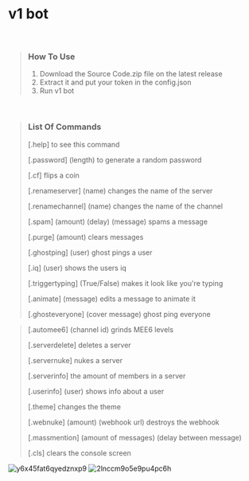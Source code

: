 # v1 bot
   
<br />
  
> ### How To Use
> 1. Download the Source Code.zip file on the latest release
> 2. Extract it and put your token in the config.json
> 3. Run v1 bot

<br />

> ### List Of Commands
> [.help] to see this command
> 
> [.password] (length) to generate a random password
> 
> [.cf] flips a coin
> 
> [.renameserver] (name) changes the name of the server
> 
> [.renamechannel] (name) changes the name of the channel
> 
> [.spam] (amount) (delay) (message) spams a message
> 
> [.purge] (amount) clears messages
> 
> [.ghostping] (user) ghost pings a user
> 
> [.iq] (user) shows the users iq
> 
> [.triggertyping] (True/False) makes it look like you're typing
> 
> [.animate] (message) edits a message to animate it
> 
> [.ghosteveryone] (cover message) ghost ping everyone

> [.automee6] (channel id) grinds MEE6 levels
> 
> [.serverdelete] deletes a server
> 
> [.servernuke] nukes a server
> 
> [.serverinfo] the amount of members in a server
> 
> [.userinfo] (user) shows info about a user
> 
> [.theme] changes the theme
> 
> [.webnuke] (amount) (webhook url) destroys the webhook
> 
> [.massmention] (amount of messages) (delay between message)
> 
> [.cls] clears the console screen

![y6x45fat6qyedznxp9](https://user-images.githubusercontent.com/106450011/185611793-376b3116-0b8a-472b-b602-961bf5d2e164.png)
![2lnccm9o5e9pu4pc6h](https://user-images.githubusercontent.com/106450011/185612013-e4053b93-dc65-4ff1-9347-eb136eb1a889.png)

